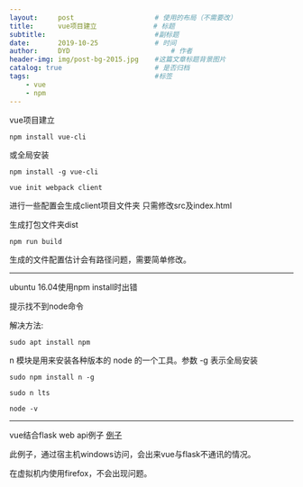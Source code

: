 ```yaml
---
layout:     post   				    # 使用的布局（不需要改）
title:      vue项目建立              # 标题
subtitle:                           #副标题
date:       2019-10-25 				# 时间
author:     DYD 						# 作者
header-img: img/post-bg-2015.jpg 	#这篇文章标题背景图片
catalog: true 						# 是否归档
tags:								#标签
    - vue
    - npm
---
```


vue项目建立

```shell
npm install vue-cli
```

或全局安装

```shell
npm install -g vue-cli
```


```shell
vue init webpack client
```

进行一些配置会生成client项目文件夹
只需修改src及index.html

生成打包文件夹dist

```shell
npm run build
```
生成的文件配置估计会有路径问题，需要简单修改。

---
ubuntu 16.04使用npm install时出错

提示找不到node命令

解决方法:
```shell
sudo apt install npm
```

n 模块是用来安装各种版本的 node 的一个工具。参数 -g 表示全局安装

```shell
sudo npm install n -g

sudo n lts

node -v
```

---
vue结合flask web api例子
[例子](https://juejin.im/post/5c1f7289f265da612e28a214#heading-27)

此例子，通过宿主机windows访问，会出来vue与flask不通讯的情况。

在虚拟机内使用firefox，不会出现问题。
